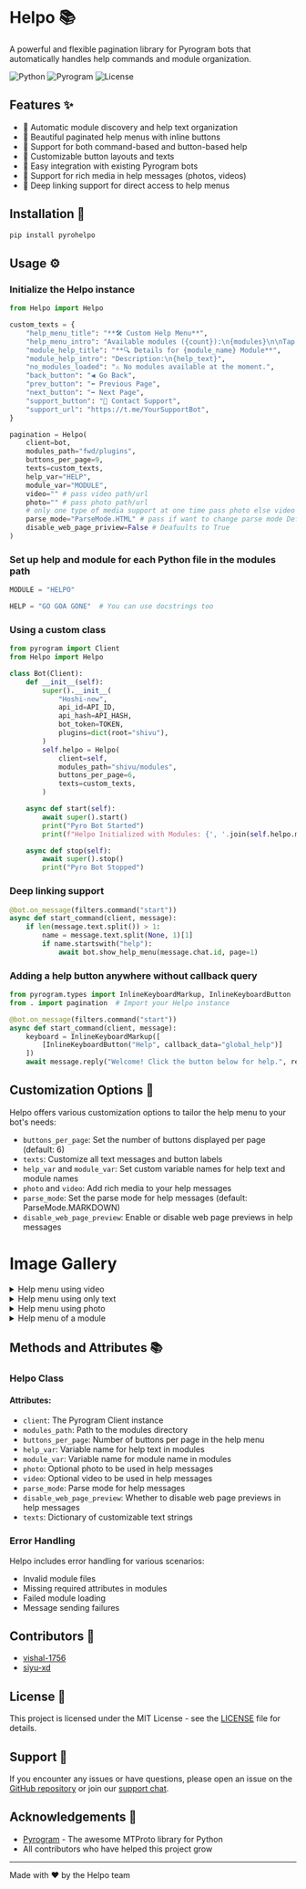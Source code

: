 # Helpo 📚

A powerful and flexible pagination library for Pyrogram bots that automatically handles help commands and module organization.

![Python](https://img.shields.io/badge/Python-3.7%2B-blue)
![Pyrogram](https://img.shields.io/badge/Pyrogram-2.0%2B-green)
![License](https://img.shields.io/badge/License-MIT-yellow)

## Features ✨

- 🔄 Automatic module discovery and help text organization
- 📱 Beautiful paginated help menus with inline buttons
- 🎯 Support for both command-based and button-based help
- 🎨 Customizable button layouts and texts
- 🔌 Easy integration with existing Pyrogram bots
- 📝 Support for rich media in help messages (photos, videos)
- 🔗 Deep linking support for direct access to help menus

## Installation 🚀

```bash
pip install pyrohelpo
```

## Usage ⚙️

### Initialize the Helpo instance

```python
from Helpo import Helpo

custom_texts = {
    "help_menu_title": "**🛠 Custom Help Menu**",
    "help_menu_intro": "Available modules ({count}):\n{modules}\n\nTap on a module to explore.",
    "module_help_title": "**🔍 Details for {module_name} Module**",
    "module_help_intro": "Description:\n{help_text}",
    "no_modules_loaded": "⚠️ No modules available at the moment.",
    "back_button": "◀️ Go Back",
    "prev_button": "⬅️ Previous Page",
    "next_button": "➡️ Next Page",
    "support_button": "💬 Contact Support",
    "support_url": "https://t.me/YourSupportBot",
}

pagination = Helpo(
    client=bot,
    modules_path="fwd/plugins",
    buttons_per_page=9,
    texts=custom_texts,
    help_var="HELP",
    module_var="MODULE",
    video="" # pass video path/url 
    photo="" # pass photo path/url
    # only one type of media support at one time pass photo else video to use them in /help command 
    parse_mode="ParseMode.HTML" # pass if want to change parse mode Default to markdown         
    disable_web_page_priview=False # Deafuults to True
)
```

### Set up help and module for each Python file in the modules path

```python
MODULE = "HELPO"

HELP = "GO GOA GONE"  # You can use docstrings too
```

### Using a custom class

```python
from pyrogram import Client
from Helpo import Helpo

class Bot(Client):
    def __init__(self):
        super().__init__(
            "Hoshi-new",
            api_id=API_ID,
            api_hash=API_HASH,
            bot_token=TOKEN,
            plugins=dict(root="shivu"),
        )
        self.helpo = Helpo(
            client=self,
            modules_path="shivu/modules",
            buttons_per_page=6,
            texts=custom_texts,
        )

    async def start(self):
        await super().start()
        print("Pyro Bot Started")
        print(f"Helpo Initialized with Modules: {', '.join(self.helpo.modules.keys())}")

    async def stop(self):
        await super().stop()
        print("Pyro Bot Stopped")
```

### Deep linking support

```python
@bot.on_message(filters.command("start"))
async def start_command(client, message):
    if len(message.text.split()) > 1:
        name = message.text.split(None, 1)[1]
        if name.startswith("help"):
            await bot.show_help_menu(message.chat.id, page=1)
```

### Adding a help button anywhere without callback query

```python
from pyrogram.types import InlineKeyboardMarkup, InlineKeyboardButton
from . import pagination  # Import your Helpo instance

@bot.on_message(filters.command("start"))
async def start_command(client, message):
    keyboard = InlineKeyboardMarkup([
        [InlineKeyboardButton("Help", callback_data="global_help")]
    ])
    await message.reply("Welcome! Click the button below for help.", reply_markup=keyboard)
```

## Customization Options 🎨

Helpo offers various customization options to tailor the help menu to your bot's needs:

- `buttons_per_page`: Set the number of buttons displayed per page (default: 6)
- `texts`: Customize all text messages and button labels
- `help_var` and `module_var`: Set custom variable names for help text and module names
- `photo` and `video`: Add rich media to your help messages
- `parse_mode`: Set the parse mode for help messages (default: ParseMode.MARKDOWN)
- `disable_web_page_preview`: Enable or disable web page previews in help messages

# Image Gallery 

<details>
<summary>Help menu using video</summary>

![Help menu using video](https://i.ibb.co/W6GSqRx/b8a4679a3f10.jpg)
Description: This menu displays video tutorials to help users.

</details>

<details>
<summary>Help menu using only text</summary>

![Help menu using only text](https://i.ibb.co/Ct5P1jQ/68a1de1130d3.jpg)
Description: This menu uses text-based instructions for simplicity.

</details>

<details>
<summary>Help menu using photo</summary>

![Help menu using photo](https://i.ibb.co/H70SLgQ/741d52da8c46.jpg)
Description: This menu uses images to visually assist users.

</details>

<details>
<summary>Help menu of a module</summary>

![Help menu of a module](https://i.ibb.co/BzFD1kj/ad4c32676c6e.jpg)
Description: This menu shows a module-specific help interface.

</details>

## Methods and Attributes 📚

### Helpo Class

#### Attributes:
- `client`: The Pyrogram Client instance
- `modules_path`: Path to the modules directory
- `buttons_per_page`: Number of buttons per page in the help menu
- `help_var`: Variable name for help text in modules
- `module_var`: Variable name for module name in modules
- `photo`: Optional photo to be used in help messages
- `video`: Optional video to be used in help messages
- `parse_mode`: Parse mode for help messages
- `disable_web_page_preview`: Whether to disable web page previews in help messages
- `texts`: Dictionary of customizable text strings

### Error Handling

Helpo includes error handling for various scenarios:
- Invalid module files
- Missing required attributes in modules
- Failed module loading
- Message sending failures

## Contributors 👥

- [vishal-1756](https://github.com/vishal-1756)
- [siyu-xd](https://github.com/siyu-xd)

## License 📄

This project is licensed under the MIT License - see the [LICENSE](LICENSE) file for details.

## Support 🤝

If you encounter any issues or have questions, please open an issue on the [GitHub repository](https://github.com/Vishal-1756/Helpo) or join our [support chat](https://t.me/Blank_Advice).

## Acknowledgements 🙏

- [Pyrogram](https://docs.pyrogram.org/) - The awesome MTProto library for Python
- All contributors who have helped this project grow

---

Made with ❤️ by the Helpo team

